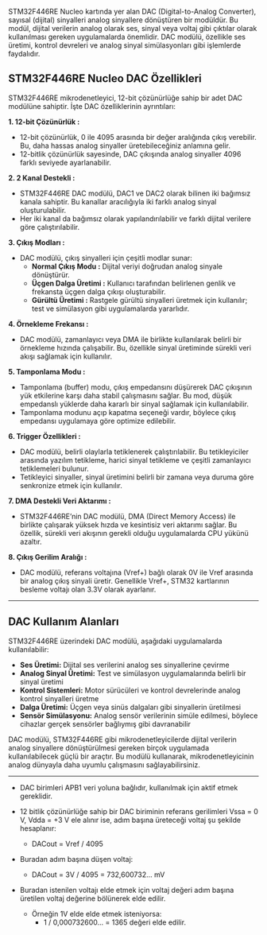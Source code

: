 STM32F446RE Nucleo kartında yer alan DAC (Digital-to-Analog Converter), sayısal (dijital) sinyalleri analog sinyallere dönüştüren bir modüldür. Bu modül, dijital verilerin analog olarak ses, sinyal veya voltaj gibi çıktılar olarak kullanılması gereken uygulamalarda önemlidir. DAC modülü, özellikle ses üretimi, kontrol devreleri ve analog sinyal simülasyonları gibi işlemlerde faydalıdır.

## STM32F446RE Nucleo DAC Özellikleri
STM32F446RE mikrodenetleyici, 12-bit çözünürlüğe sahip bir adet DAC modülüne sahiptir. İşte DAC özelliklerinin ayrıntıları:

**1. 12-bit Çözünürlük :**
* 12-bit çözünürlük, 0 ile 4095 arasında bir değer aralığında çıkış verebilir. Bu, daha hassas analog sinyaller üretebileceğiniz anlamına gelir.
* 12-bitlik çözünürlük sayesinde, DAC çıkışında analog sinyaller 4096 farklı seviyede ayarlanabilir.

**2. 2 Kanal Destekli :**
* STM32F446RE DAC modülü, DAC1 ve DAC2 olarak bilinen iki bağımsız kanala sahiptir. Bu kanallar aracılığıyla iki farklı analog sinyal oluşturulabilir.
* Her iki kanal da bağımsız olarak yapılandırılabilir ve farklı dijital verilere göre çalıştırılabilir.

**3. Çıkış Modları :**
* DAC modülü, çıkış sinyalleri için çeşitli modlar sunar:
  * **Normal Çıkış Modu :** Dijital veriyi doğrudan analog sinyale dönüştürür.
  * **Üçgen Dalga Üretimi :** Kullanıcı tarafından belirlenen genlik ve frekansta üçgen dalga çıkışı oluşturabilir.
  * **Gürültü Üretimi :** Rastgele gürültü sinyalleri üretmek için kullanılır; test ve simülasyon gibi uygulamalarda yararlıdır.

**4. Örnekleme Frekansı :**
* DAC modülü, zamanlayıcı veya DMA ile birlikte kullanılarak belirli bir örnekleme hızında çalışabilir. Bu, özellikle sinyal üretiminde sürekli veri akışı sağlamak için kullanılır.

**5. Tamponlama Modu :**
* Tamponlama (buffer) modu, çıkış empedansını düşürerek DAC çıkışının yük etkilerine karşı daha stabil çalışmasını sağlar. Bu mod, düşük empedanslı yüklerde daha kararlı bir sinyal sağlamak için kullanılabilir.
* Tamponlama modunu açıp kapatma seçeneği vardır, böylece çıkış empedansı uygulamaya göre optimize edilebilir.

**6. Trigger Özellikleri :**
* DAC modülü, belirli olaylarla tetiklenerek çalıştırılabilir. Bu tetikleyiciler arasında yazılım tetikleme, harici sinyal tetikleme ve çeşitli zamanlayıcı tetiklemeleri bulunur.
* Tetikleyici sinyaller, sinyal üretimini belirli bir zamana veya duruma göre senkronize etmek için kullanılır.

**7. DMA Destekli Veri Aktarımı :**
* STM32F446RE’nin DAC modülü, DMA (Direct Memory Access) ile birlikte çalışarak yüksek hızda ve kesintisiz veri aktarımı sağlar. Bu özellik, sürekli veri akışının gerekli olduğu uygulamalarda CPU yükünü azaltır.

**8. Çıkış Gerilim Aralığı :**
* DAC modülü, referans voltajına (Vref+) bağlı olarak 0V ile Vref arasında bir analog çıkış sinyali üretir. Genellikle Vref+, STM32 kartlarının besleme voltajı olan 3.3V olarak ayarlanır.

-------------------------------------------------------------------------------------------------------------------------------------------------

## DAC Kullanım Alanları
STM32F446RE üzerindeki DAC modülü, aşağıdaki uygulamalarda kullanılabilir:

* **Ses Üretimi:** Dijital ses verilerini analog ses sinyallerine çevirme
* **Analog Sinyal Üretimi:** Test ve simülasyon uygulamalarında belirli bir sinyal üretimi
* **Kontrol Sistemleri:** Motor sürücüleri ve kontrol devrelerinde analog kontrol sinyalleri üretme
* **Dalga Üretimi:** Üçgen veya sinüs dalgaları gibi sinyallerin üretilmesi
* **Sensör Simülasyonu:** Analog sensör verilerinin simüle edilmesi, böylece cihazlar gerçek sensörler bağlıymış gibi davranabilir

DAC modülü, STM32F446RE gibi mikrodenetleyicilerde dijital verilerin analog sinyallere dönüştürülmesi gereken birçok uygulamada kullanılabilecek güçlü bir araçtır. Bu modülü kullanarak, mikrodenetleyicinin analog dünyayla daha uyumlu çalışmasını sağlayabilirsiniz.

-------------------------------------------------------------------------------------------------------------------------------------------------

* DAC birimleri APB1 veri yoluna bağlıdır, kullanılmak için aktif etmek gereklidir.
* 12 bitlik çözünürlüğe sahip bir DAC biriminin referans gerilimleri Vssa = 0 V, Vdda = +3 V ele alınır ise, adım başına üreteceği voltaj şu şekilde hesaplanır:
  * DACout = Vref / 4095

* Buradan adım başına düşen voltaj:
  * DACout = 3V / 4095 = 732,600732... mV

* Buradan istenilen voltajı elde etmek için voltaj değeri adım başına üretilen voltaj değerine bölünerek elde edilir.
  * Örneğin 1V elde elde etmek isteniyorsa:
    * 1 / 0,000732600... = 1365 değeri elde edilir.

